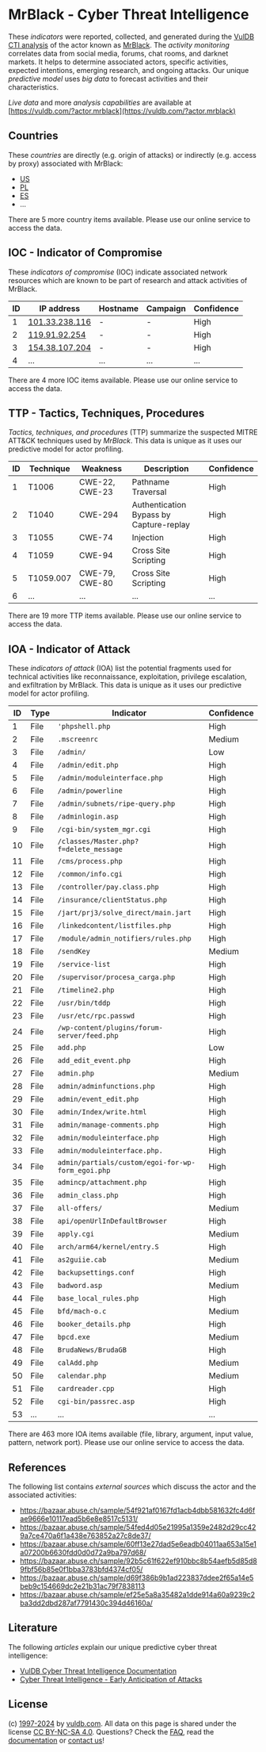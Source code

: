 # MrBlack - Cyber Threat Intelligence

These _indicators_ were reported, collected, and generated during the [VulDB CTI analysis](https://vuldb.com/?kb.cti) of the actor known as [MrBlack](https://vuldb.com/?actor.mrblack). The _activity monitoring_ correlates data from social media, forums, chat rooms, and darknet markets. It helps to determine associated actors, specific activities, expected intentions, emerging research, and ongoing attacks. Our unique _predictive model_ uses _big data_ to forecast activities and their characteristics.

_Live data_ and more _analysis capabilities_ are available at [https://vuldb.com/?actor.mrblack](https://vuldb.com/?actor.mrblack)

## Countries

These _countries_ are directly (e.g. origin of attacks) or indirectly (e.g. access by proxy) associated with MrBlack:

* [US](https://vuldb.com/?country.us)
* [PL](https://vuldb.com/?country.pl)
* [ES](https://vuldb.com/?country.es)
* ...

There are 5 more country items available. Please use our online service to access the data.

## IOC - Indicator of Compromise

These _indicators of compromise_ (IOC) indicate associated network resources which are known to be part of research and attack activities of MrBlack.

ID | IP address | Hostname | Campaign | Confidence
-- | ---------- | -------- | -------- | ----------
1 | [101.33.238.116](https://vuldb.com/?ip.101.33.238.116) | - | - | High
2 | [119.91.92.254](https://vuldb.com/?ip.119.91.92.254) | - | - | High
3 | [154.38.107.204](https://vuldb.com/?ip.154.38.107.204) | - | - | High
4 | ... | ... | ... | ...

There are 4 more IOC items available. Please use our online service to access the data.

## TTP - Tactics, Techniques, Procedures

_Tactics, techniques, and procedures_ (TTP) summarize the suspected MITRE ATT&CK techniques used by _MrBlack_. This data is unique as it uses our predictive model for actor profiling.

ID | Technique | Weakness | Description | Confidence
-- | --------- | -------- | ----------- | ----------
1 | T1006 | CWE-22, CWE-23 | Pathname Traversal | High
2 | T1040 | CWE-294 | Authentication Bypass by Capture-replay | High
3 | T1055 | CWE-74 | Injection | High
4 | T1059 | CWE-94 | Cross Site Scripting | High
5 | T1059.007 | CWE-79, CWE-80 | Cross Site Scripting | High
6 | ... | ... | ... | ...

There are 19 more TTP items available. Please use our online service to access the data.

## IOA - Indicator of Attack

These _indicators of attack_ (IOA) list the potential fragments used for technical activities like reconnaissance, exploitation, privilege escalation, and exfiltration by MrBlack. This data is unique as it uses our predictive model for actor profiling.

ID | Type | Indicator | Confidence
-- | ---- | --------- | ----------
1 | File | `'phpshell.php` | High
2 | File | `.mscreenrc` | Medium
3 | File | `/admin/` | Low
4 | File | `/admin/edit.php` | High
5 | File | `/admin/moduleinterface.php` | High
6 | File | `/admin/powerline` | High
7 | File | `/admin/subnets/ripe-query.php` | High
8 | File | `/adminlogin.asp` | High
9 | File | `/cgi-bin/system_mgr.cgi` | High
10 | File | `/classes/Master.php?f=delete_message` | High
11 | File | `/cms/process.php` | High
12 | File | `/common/info.cgi` | High
13 | File | `/controller/pay.class.php` | High
14 | File | `/insurance/clientStatus.php` | High
15 | File | `/jart/prj3/solve_direct/main.jart` | High
16 | File | `/linkedcontent/listfiles.php` | High
17 | File | `/module/admin_notifiers/rules.php` | High
18 | File | `/sendKey` | Medium
19 | File | `/service-list` | High
20 | File | `/supervisor/procesa_carga.php` | High
21 | File | `/timeline2.php` | High
22 | File | `/usr/bin/tddp` | High
23 | File | `/usr/etc/rpc.passwd` | High
24 | File | `/wp-content/plugins/forum-server/feed.php` | High
25 | File | `add.php` | Low
26 | File | `add_edit_event.php` | High
27 | File | `admin.php` | Medium
28 | File | `admin/adminfunctions.php` | High
29 | File | `admin/event_edit.php` | High
30 | File | `admin/Index/write.html` | High
31 | File | `admin/manage-comments.php` | High
32 | File | `admin/moduleinterface.php` | High
33 | File | `admin/moduleinterface.php.` | High
34 | File | `admin/partials/custom/egoi-for-wp-form_egoi.php` | High
35 | File | `admincp/attachment.php` | High
36 | File | `admin_class.php` | High
37 | File | `all-offers/` | Medium
38 | File | `api/openUrlInDefaultBrowser` | High
39 | File | `apply.cgi` | Medium
40 | File | `arch/arm64/kernel/entry.S` | High
41 | File | `as2guiie.cab` | Medium
42 | File | `backupsettings.conf` | High
43 | File | `badword.asp` | Medium
44 | File | `base_local_rules.php` | High
45 | File | `bfd/mach-o.c` | Medium
46 | File | `booker_details.php` | High
47 | File | `bpcd.exe` | Medium
48 | File | `BrudaNews/BrudaGB` | High
49 | File | `calAdd.php` | Medium
50 | File | `calendar.php` | Medium
51 | File | `cardreader.cpp` | High
52 | File | `cgi-bin/passrec.asp` | High
53 | ... | ... | ...

There are 463 more IOA items available (file, library, argument, input value, pattern, network port). Please use our online service to access the data.

## References

The following list contains _external sources_ which discuss the actor and the associated activities:

* https://bazaar.abuse.ch/sample/54f921af0167fd1acb4dbb581632fc4d6fae9666e10117ead5b6e8e8517c5131/
* https://bazaar.abuse.ch/sample/54fed4d05e21995a1359e2482d29cc429a7ce470a6f1a438e763852a27c8de37/
* https://bazaar.abuse.ch/sample/60ff13e27dad5e6eadb04011aa653a15e1a07200b6630fdd0d0d72a9ba797d68/
* https://bazaar.abuse.ch/sample/92b5c61f622ef910bbc8b54aefb5d85d89fbf56b85e0f1bba3783bfd4374cf05/
* https://bazaar.abuse.ch/sample/d69f386b9b1ad223837ddee2f65a14e5beb9c154669dc2e21b31ac79f7838113
* https://bazaar.abuse.ch/sample/ef25e5a8a35482a1dde914a60a9239c2ba3dd2dbd287af7791430c394d46160a/

## Literature

The following _articles_ explain our unique predictive cyber threat intelligence:

* [VulDB Cyber Threat Intelligence Documentation](https://vuldb.com/?kb.cti)
* [Cyber Threat Intelligence - Early Anticipation of Attacks](https://www.scip.ch/en/?labs.20201022)

## License

(c) [1997-2024](https://vuldb.com/?kb.changelog) by [vuldb.com](https://vuldb.com/?kb.about). All data on this page is shared under the license [CC BY-NC-SA 4.0](https://creativecommons.org/licenses/by-nc-sa/4.0/). Questions? Check the [FAQ](https://vuldb.com/?kb.faq), read the [documentation](https://vuldb.com/?kb) or [contact us](https://vuldb.com/?contact)!
